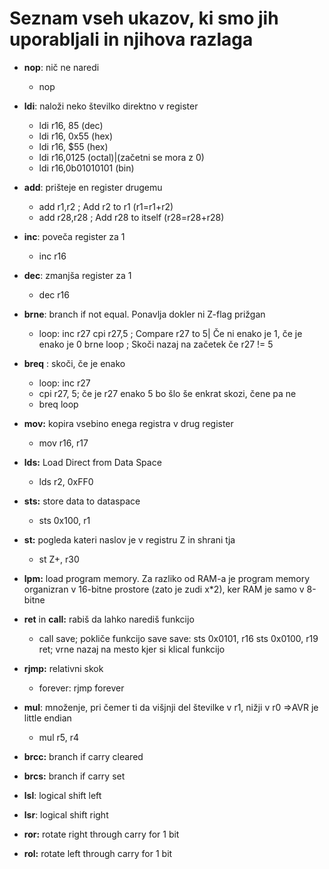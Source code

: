 # Seznam vseh ukazov, ki smo jih uporabljali in njihova razlaga

* **nop**: nič ne naredi

  * nop
* **ldi**: naloži neko številko direktno v register

  * ldi	r16, 85 (dec)
  * ldi	r16, 0x55 (hex)
  * ldi 	r16, $55 (hex)
  * ldi	r16,0125 (octal)|(začetni se mora z 0)
  * ldi	r16,0b01010101 (bin)
* **add**: prišteje en register drugemu

  * add r1,r2 ; Add r2 to r1 (r1=r1+r2)
  * add r28,r28 ; Add r28 to itself (r28=r28+r28)
* **inc**: poveča register za 1

  * inc r16
* **dec**: zmanjša register za 1

  * dec r16
* **brne**: branch if not equal. Ponavlja dokler ni Z-flag prižgan

  * loop:
    inc r27
    cpi r27,5 ; Compare r27 to 5| Če ni enako je 1, če je enako je 0
    brne loop ; Skoči nazaj na začetek če r27 != 5
* **breq** : skoči, če je enako

  * loop:
    inc r27
  * cpi r27, 5; če je r27 enako 5 bo šlo še enkrat skozi, čene pa ne
  * breq loop
* **mov:** kopira vsebino enega registra v drug register

  * mov r16, r17
* **lds:** Load Direct from Data Space

  * lds r2, 0xFF0
* **sts:** store data to dataspace

  * sts 0x100, r1
* **st:** pogleda kateri naslov je v registru Z in shrani tja

  * st Z+, r30
* **lpm:** load program memory. Za razliko od RAM-a je program memory organizran v 16-bitne prostore (zato je zudi x*2), ker RAM je samo v 8-bitne
* **ret** in **call:** rabiš da lahko narediš funkcijo

  * call save; pokliče funkcijo save
    save:
    sts 0x0101, r16
    sts 0x0100, r19
    ret; vrne nazaj na mesto kjer si klical funkcijo
* **rjmp:** relativni skok

  * forever:
    rjmp forever
* **mul**: množenje, pri čemer ti da višjnji del številke v r1, nižji v r0 =>AVR je little endian

  * mul r5, r4
* **brcc:** branch if carry cleared
* **brcs:** branch if carry set
* **lsl**: logical shift left
* **lsr**: logical shift right
* **ror:** rotate right through carry for 1 bit
* **rol:** rotate left through carry for 1 bit
